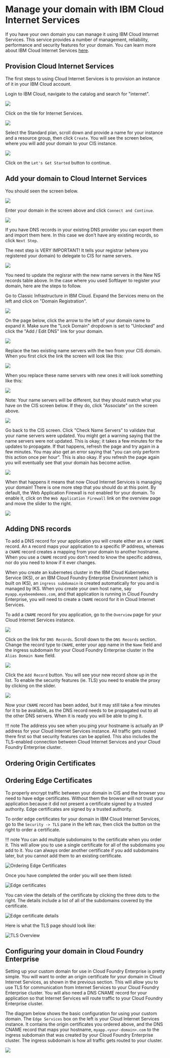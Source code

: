 # Manage your domain with IBM Cloud Internet Services

If you have your own domain you can manage it using IBM Cloud Internet Services.  This service provides a number of management, reliability, performance and security features for your domain.  You can learn more about IBM Cloud Internet Services <a href="https://cloud.ibm.com/docs/infrastructure/cis?topic=cis-getting-started" target="_blank">here</a>.

## Provision Cloud Internet Services

The first steps to using Cloud Internet Services is to provision an instance of it in your IBM Cloud account.

Login to IBM Cloud, navigate to the catalog and search for "internet".

![](images/catalog-cis.png)

Click on the tile for Internet Services.

![](images/cis-create-instance.png)

Select the Standard plan, scroll down and provide a name for your instance and a resource group, then click `Create`.  You will see the screen below, where you will add your domain to your CIS instance.

![](images/cis-getting-started.png)

Click on the `Let's Get Started` button to continue.



## Add your domain to Cloud Internet Services

You should seen the screen below.

![](images/cis-add-domain.png)

Enter your domain in the screen above and click `Connect and Continue`.

![](images/cis-import-dns-records.png)

If you have DNS records in your existing DNS provider you can export them and import them here.  In this case we don't have any existing records, so click `Next Step`.

The next step is VERY IMPORTANT!  It tells your registrar (where you registered your domain) to delegate to CIS for name servers.

![](images/cis-setup-nameservers.png)

You need to update the regisrar with the new name servers in the New NS records table above.  In the case where you used Softlayer to register your domain, here are the steps to follow.

Go to Classic Infrastructure in IBM Cloud.  Expand the Services menu on the left and click on "Domain Registration".

![](images/classic-infrastructure-menu.png)

On the page below, click the arrow to the left of your domain name to expand it.  Make sure the "Lock Domain" dropdown is set to "Unlocked" and click the  "Add / Edit DNS" link  for your domain.

![](images/add-edit-dns-ns-records.png)

Replace the two existing name servers with the two from your CIS domain.  When you first click the link the screen will look like this:

![](images/existing-ns-records.png)

When you replace these name servers with new ones it will look something like this:

![](images/new-dns-records-from-cis.png)

Note:   Your name servers will be different, but they should match what you have on the CIS screen below.  If they do, click "Associate" on the screen above.

![](images/domains-after-ns-association.png)

Go back to the CIS screen.  Click "Check Name Servers" to validate that your name servers were updated.  You might get a warning saying that the name servers were not updated.  This is okay; it takes a few minutes for the updates to propagate.  If that happens, refresh the page and try again in a few minutes.  You may also get an error saying that "you can only perform this action once per hour".  This is also okay.  If you refresh the page again you will eventually see that your domain has become active.

![](images/cis-domain-is-active.png)

When that happens it means that now Cloud Internet Services is managing your domain! There is one more step that you should do at this point.  By default, the Web Application Firewall is not enabled for your domain.  To enable it, click on the `Web Application Firewall` link on the overview page and move the slider to the right.

![](images/cis-enable-waf.png)

## Adding DNS records

To add a DNS record for your application you will create either an `A` or `CNAME` record.  An `A` record maps your application to a specific IP address, whereas a `CNAME` record creates a mapping from your domain to another hostname.  When you use a `CNAME` record you don't need to know the specific address, nor do you need to know if it ever changes.

When you create an kubernetes cluster in the IBM Cloud Kubernetes Service (IKS), or an IBM Cloud Foundry Enterprise Environment (which is built on IKS), an `ingress subdomain` is created automatically for you and is managed by IKS.  When you create your own host name, say `myapp.eyebeemdemos.com`, and that application is running in Cloud Foundry Enterprise, you will need to create a `CNAME` record for it in Cloud Internet Services.

To add a `CNAME` record for you application, go to the `Overview` page for your Cloud Internet Services instance.

![](images/cis-domain-is-active.png)

Click on the link for `DNS Records`.  Scroll down to the `DNS Records` section.  Change the record type to `CNAME`, enter your app name in the `Name` field and the ingress subdomain for your Cloud Foundry Enterprise cluster in the `Alias Domain Name` field.

![](images/add-cname-record.png)

Click the `Add Record` button.  You will see your new record show up in the list.  To enable the security features (ie. TLS) you need to enable the proxy by clicking on the slider.

![](images/cname-record-added.png)

Now your `CNAME` record has been added, but it may still take a few minutes for it to be available, as the DNS record needs to be propagated out to all the other DNS servers.  When it is ready you will be able to ping it.

!!! note
    The address you see when you ping your hostname is actually an IP address for your Cloud Internet Services instance.  All traffic gets routed there first so that security features can be applied.  This also includes the TLS-enabled connection between Cloud Internet Services and your Cloud Foundry Enterprise cluster.

## Ordering Origin Certificates




## Ordering Edge Certificates

To properly encrypt traffic between your domain in CIS and the browser you need to have edge certificates.  Without them the browser will not trust your application because it did not present a certificate signed by a trusted authority.  Edge certificates are signed by a trusted authority.

To order edge certificates for your domain in IBM Cloud Internet Services, go to the `Security -> TLS` pane in the left nav, then click the button on the right to order a certificate.

!!! note
    You can add multiple subdomains to the certificate when you order it.  This will allow you to use a single certificate for all of the subdomains you add to it.  You can always order another certificate if you add subdomains later, but you cannot add them to an existing certificate.

![Ordering Edge Certificates](images/cis-order-edge-cert.png)

Once you have completed the order you will see them listed:

![Edge certificates](images/cis-edge-certificates.png)

You can view the details of the certificate by clicking the three dots to the right.  The details include a list of all of the subdomains covered by the certificate.

![Edge certificate details](images/cis-edge-cert-details.png)

Here is what the TLS page should look like:

![TLS Overview](images/cis-tls-overview.png)

## Configuring your domain in Cloud Foundry Enterprise

Setting up your custom domain for use in Cloud Foundry Enterprise is pretty simple.  You will want to order an origin certificate for your domain in Cloud Internet Services, as shown in the previous section.  This will allow you to use TLS for communication from Internet Services to your Cloud Foundry Enterprise cluster.  You will also need a DNS CNAME record for your application so that Internet Services will route traffic to your Cloud Foundry Enterprise cluster.

The diagram below shows the basic configuration for using your custom domain.  The `Edge Services` box on the left is your Cloud Internet Services instance.  It contains the origin certificates you ordered above, and the DNS CNAME record that maps your hostname, `myapp.<your-domain>.com` to the ingress subdomain that was created by your Cloud Foundry Enterprise cluster.  The ingress subdomain is how all traffic gets routed to your cluster.  

![](images/setup-custom-domain-cfee.png)


